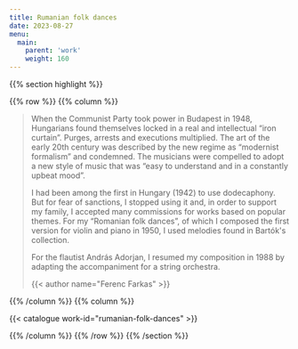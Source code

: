 ```yaml
---
title: Rumanian folk dances
date: 2023-08-27
menu:
  main:
    parent: 'work'
    weight: 160
---
```


{{% section highlight %}}

{{% row %}}
{{% column %}}

> When the Communist Party took power in Budapest in 1948, Hungarians found themselves locked in a real and intellectual “iron 
> curtain”. Purges, arrests and executions multiplied. The art of the early 20th century was described by the new regime as 
> “modernist formalism” and condemned. The musicians were compelled to adopt a new style of music that was “easy to understand 
> and in a constantly upbeat mood”.
>
> I had been among the first in Hungary (1942) to use dodecaphony. But for fear of sanctions, I stopped using it and, in order to 
> support my family, I accepted many commissions for works based on popular themes. For my “Romanian folk dances”, of which I 
> composed the first version for violin and piano in 1950, I used melodies found in Bartók's collection.
> 
> For the flautist András Adorjan, I resumed my composition in 1988 by adapting the accompaniment for a string orchestra.
>
> {{< author name="Ferenc Farkas" >}}
> 

{{% /column %}}
{{% column %}}


{{< catalogue work-id="rumanian-folk-dances" >}}

{{% /column %}}
{{% /row %}}
{{% /section %}}